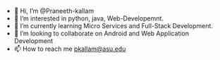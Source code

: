 - 👋 Hi, I’m @Praneeth-kallam
- 👀 I’m interested in python, java, Web-Developemnt.
- 🌱 I’m currently learning Micro Services and Full-Stack Development.
- 💞️ I’m looking to collaborate on Android and Web Application Development
- 📫 How to reach me pkallam@asu.edu

<!---
Praneeth-kallam/Praneeth-kallam is a ✨ special ✨ repository because its `README.md` (this file) appears on your GitHub profile.
You can click the Preview link to take a look at your changes.
--->
